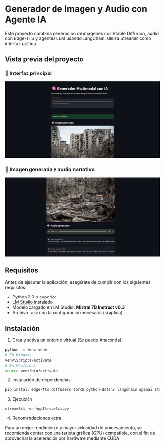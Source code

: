 # Generador de Imagen y Audio con Agente IA

Este proyecto combina generación de imágenes con Stable Diffusion, audio con Edge-TTS y agentes LLM usando LangChain. Utiliza Streamlit como interfaz gráfica.

## Vista previa del proyecto

### 🧠 Interfaz principal
![Interfaz principal](./images/muestraApp1.png)

### 🎨 Imagen generada y audio narrativo
![Resultado multimodal](./images/muestraApp2.png)


## Requisitos

Antes de ejecutar la aplicación, asegúrate de cumplir con los siguientes requisitos:

- Python 3.9 o superior
- [LM Studio](https://lmstudio.ai/) instalado
- Modelo cargado en LM Studio: **Mistral 7B Instruct v0.3**
- Archivo `.env` con la configuración necesaria (si aplica)

## Instalación

1. Crea y activa un entorno virtual (Se puede Anaconda):

```bash
python -m venv venv
# En Windows
venv\Scripts\activate
# En Mac/Linux
source venv/bin/activate
```

2. Instalación de dependencias
   
```bash
pip install edge-tts diffusers torch python-dotenv langchain openai streamlit pillow
```

3. Ejecución
   
```bash
streamlit run AppStreamlit.py
```

4. Recomendaciones extra

Para un mejor rendimiento y mayor velocidad de procesamiento, se recomienda contar con una tarjeta gráfica (GPU) compatible, con el fin de aprovechar la aceleración por hardware mediante CUDA.